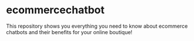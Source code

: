 # ecommercechatbot
This repository shows you everything you need to know about ecommerce chatbots and their benefits for your online boutique!
